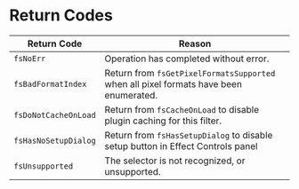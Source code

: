 <a id="video-filters-return-codes"></a>

# Return Codes

| **Return Code**      | **Reason**                                                                            |
|----------------------|---------------------------------------------------------------------------------------|
| `fsNoErr`            | Operation has completed without error.                                                |
| `fsBadFormatIndex`   | Return from `fsGetPixelFormatsSupported` when all pixel formats have been enumerated. |
| `fsDoNotCacheOnLoad` | Return from `fsCacheOnLoad` to disable plugin caching for this filter.                |
| `fsHasNoSetupDialog` | Return from `fsHasSetupDialog` to disable setup button in Effect Controls panel       |
| `fsUnsupported`      | The selector is not recognized, or unsupported.                                       |
